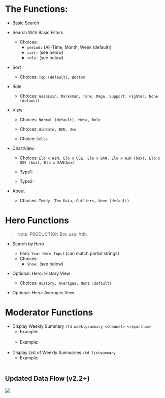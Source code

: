 # The Functions:

- Basic Search
  
  
- Search With Basic Filters
  - Choices: 
    - `period:` (All-Time, Month, Week (default))
    - `sort:` (see below)
    - `role:` (see below)  
  
  
- Sort
  - Choices: `Top (default), Bottom`  
  
  
- Role
  - Choices: `Assassin, Marksman, Tank, Mage, Support, Fighter, None (default)`
  
  
- View
  - Choices: `Normal (default), Meta, Role` 
    
    
  - Choices: `WinRate, BAN, Use` 
    
    
  - Choice: `Delta`
    
    
- ChartView:
  - Choices: `Elo x WIN, Elo x USE, Elo x BAN, Elo x WIN (box), Elo x USE (box), Elo x BAN(box) ` 
  - Type1:
    
    
  - Type2:
    
    
- About
  - Choices: `Teddy, The Data, Outliers, None (default)` 
  
  

# Hero Functions
> Note: PRODUCTION Bot, use: /tdh
- Search by Hero<br><img src="">
  - hero: `Your Hero Input` (can match partial strings) 
  - Choices: 
    - `Show:` (see below)
  
  
- Optional: Hero: History View
  - Choices: `History, Averages, None (default)` 
  
  
- Optional: Hero: Averages View
  
  

# Moderator Functions
- Display Weekly Summary `/td weeklysummary <channel> <reportnum>`
  - Example:<br><img src="">
  - Example:<br><img src="">
- Display List of Weekly Summaries `/td listsummary`
  - Example:<br><img src=""> 

## Updated Data Flow (v2.2+)
<img src="https://github.com/p3hndrx/MLBB-TeddyBot/blob/main.rd/docs/img/TEDDY-3.0-TEDDY-BetaRC.drawio.png?raw=true">
